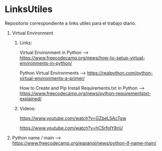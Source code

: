 # LinksUtiles

Repositorio correspondiente a links utiles para el trabajo diario.


1) Virtual Environment

    1. Links:

        Virtual Environment in Python --> https://www.freecodecamp.org/news/how-to-setup-virtual-environments-in-python/

        Python Virtual Environments --> https://realpython.com/python-virtual-environments-a-primer/

        How to Create and Pip Install Requirements.txt in Python --> https://www.freecodecamp.org/news/python-requirementstxt-explained/

    2. Videos:

        https://www.youtube.com/watch?v=GZbeL5AcTgw
        
        https://www.youtube.com/watch?v=hC5rfoIY8nU    


2)  Python name / main --> https://www.freecodecamp.org/espanol/news/python-if-name-main/

